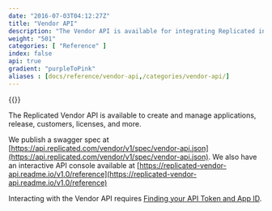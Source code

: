 ```yaml
---
date: "2016-07-03T04:12:27Z"
title: "Vendor API"
description: "The Vendor API is available for integrating Replicated into your business workflows, such as automating your continuous integration pipeline or customer license creation."
weight: "501"
categories: [ "Reference" ]
index: false
api: true
gradient: "purpleToPink"
aliases : [docs/reference/vendor-api,/categories/vendor-api/]
---
```


{{<legacynotice apiType="vendor">}}

The Replicated Vendor API is available to create and manage applications, release, customers, licenses, and more.

We publish a swagger spec at [https://api.replicated.com/vendor/v1/spec/vendor-api.json](https://api.replicated.com/vendor/v1/spec/vendor-api.json). We also have an interactive API console available at [https://replicated-vendor-api.readme.io/v1.0/reference](https://replicated-vendor-api.readme.io/v1.0/reference)

Interacting with the Vendor API requires [Finding your API Token and App ID](/docs/kb/developer-resources/finding-your-api-token-and-app-id).
